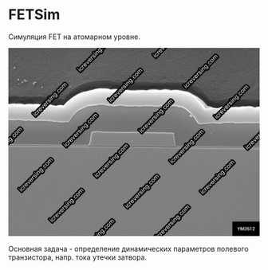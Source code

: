 # FETSim

Симуляция FET на атомарном уровне.

![YM2612_xs2](/imgstore/YM2612_xs2.jpg)

Основная задача - определение динамических параметров полевого транзистора, напр. тока утечки затвора.
